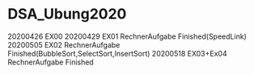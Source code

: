 # DSA_Ubung2020
20200426 EX00
20200429 EX01 RechnerAufgabe Finished(SpeedLink)
20200505 EX02 RechnerAufgabe Finished(BubbleSort,SelectSort,InsertSort)
20200518 EX03+Ex04 RechnerAufgabe Finished